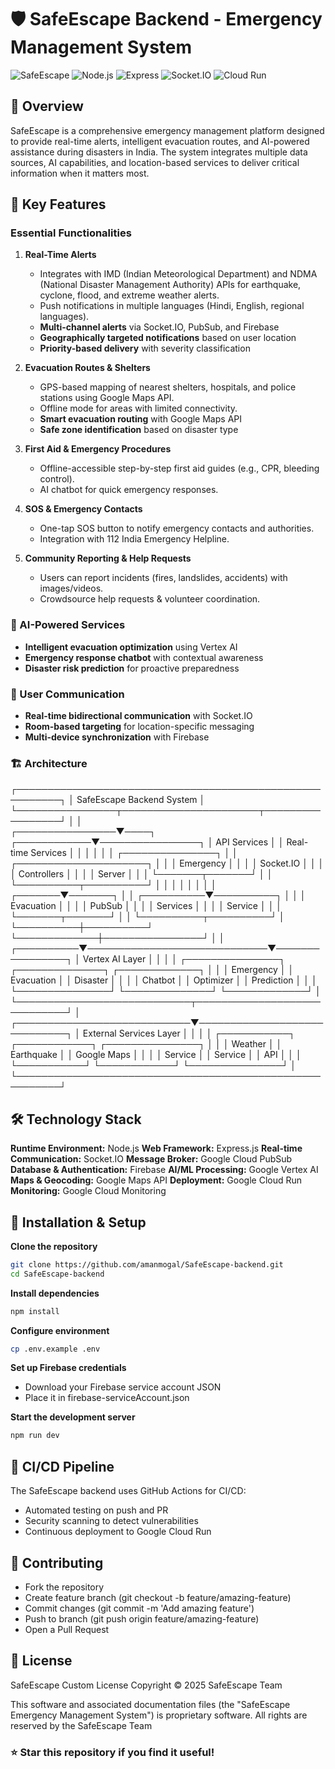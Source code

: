 # 🛡️ SafeEscape Backend - Emergency Management System

![SafeEscape](https://img.shields.io/badge/SafeEscape-Emergency_Management-orange)
![Node.js](https://img.shields.io/badge/Node.js-v16+-green)
![Express](https://img.shields.io/badge/Express-v4.17+-blue)
![Socket.IO](https://img.shields.io/badge/Socket.IO-v4.5+-brightgreen)
![Cloud Run](https://img.shields.io/badge/Cloud_Run-Deployed-blue)

## 🌟 Overview

SafeEscape is a comprehensive emergency management platform designed to provide real-time alerts, intelligent evacuation routes, and AI-powered assistance during disasters in India. The system integrates multiple data sources, AI capabilities, and location-based services to deliver critical information when it matters most.

## 🚨 Key Features

### **Essential Functionalities**
1. **Real-Time Alerts**
   - Integrates with IMD (Indian Meteorological Department) and NDMA (National Disaster Management Authority) APIs for earthquake, cyclone, flood, and extreme weather alerts.
   - Push notifications in multiple languages (Hindi, English, regional languages).
   - **Multi-channel alerts** via Socket.IO, PubSub, and Firebase
   - **Geographically targeted notifications** based on user location
   - **Priority-based delivery** with severity classification

2. **Evacuation Routes & Shelters**
   - GPS-based mapping of nearest shelters, hospitals, and police stations using Google Maps API.
   - Offline mode for areas with limited connectivity.
   - **Smart evacuation routing** with Google Maps API
   - **Safe zone identification** based on disaster type

3. **First Aid & Emergency Procedures**
   - Offline-accessible step-by-step first aid guides (e.g., CPR, bleeding control).
   - AI chatbot for quick emergency responses.

4. **SOS & Emergency Contacts**
   - One-tap SOS button to notify emergency contacts and authorities.
   - Integration with 112 India Emergency Helpline.

5. **Community Reporting & Help Requests**
   - Users can report incidents (fires, landslides, accidents) with images/videos.
   - Crowdsource help requests & volunteer coordination.

### **🧠 AI-Powered Services**
- **Intelligent evacuation optimization** using Vertex AI
- **Emergency response chatbot** with contextual awareness
- **Disaster risk prediction** for proactive preparedness

### **📱 User Communication**
- **Real-time bidirectional communication** with Socket.IO
- **Room-based targeting** for location-specific messaging
- **Multi-device synchronization** with Firebase


### **🏗️ Architecture**

┌─────────────────────────────────────────────────────────┐
│                SafeEscape Backend System                │
└────────────────┬──────────────────────┬─────────────────┘
                 │                      │                  
┌────────────────▼────┐    ┌────────────▼────────────────┐
│   API Services      │    │    Real-time Services       │
│                     │    │                             │
│  ┌───────────────┐  │    │  ┌─────────────────────┐    │
│  │  Emergency    │  │    │  │     Socket.IO       │    │
│  │  Controllers  │  │    │  │       Server        │    │
│  └───────┬───────┘  │    │  └──────────┬──────────┘    │
│          │          │    │             │               │
│  ┌───────▼───────┐  │    │  ┌──────────▼──────────┐    │
│  │  Evacuation   │  │    │  │     PubSub          │    │
│  │   Services    │  │    │  │     Service         │    │
│  └───────┬───────┘  │    │  └──────────┬──────────┘    │
└──────────┼──────────┘    └─────────────┼────────────────┘
           │                             │                 
┌──────────▼─────────────────────────────▼────────────────┐
│                   Vertex AI Layer                       │
│                                                         │
│  ┌───────────────┐   ┌──────────────┐  ┌─────────────┐  │
│  │   Emergency   │   │  Evacuation  │  │  Disaster   │  │
│  │   Chatbot     │   │  Optimizer   │  │  Prediction │  │
│  └───────────────┘   └──────────────┘  └─────────────┘  │
└────────────────────────────┬─────────────────────────────┘
                             │                              
┌────────────────────────────▼─────────────────────────────┐
│                 External Services Layer                  │
│                                                          │
│  ┌───────────┐  ┌────────────┐  ┌───────────────┐        │
│  │  Weather  │  │ Earthquake │  │ Google Maps   │        │
│  │  Service  │  │  Service   │  │    API        │        │
│  └───────────┘  └────────────┘  └───────────────┘        │
└─────────────────────────────────────────────────────────┘

## 🛠️ Technology Stack

**Runtime Environment:** Node.js
**Web Framework:** Express.js
**Real-time Communication:** Socket.IO
**Message Broker:** Google Cloud PubSub
**Database & Authentication:** Firebase
**AI/ML Processing:** Google Vertex AI
**Maps & Geocoding:** Google Maps API
**Deployment:** Google Cloud Run
**Monitoring:** Google Cloud Monitoring

## 🔧 Installation & Setup

**Clone the repository**
```bash
git clone https://github.com/amanmogal/SafeEscape-backend.git
cd SafeEscape-backend
```

**Install dependencies**
```bash
npm install
```

**Configure environment**
```bash
cp .env.example .env
```

**Set up Firebase credentials**
- Download your Firebase service account JSON
- Place it in firebase-serviceAccount.json

**Start the development server**
```bash
npm run dev
```

## 🔄 CI/CD Pipeline
The SafeEscape backend uses GitHub Actions for CI/CD:

- Automated testing on push and PR
- Security scanning to detect vulnerabilities
- Continuous deployment to Google Cloud Run

## 👥 Contributing
- Fork the repository
- Create feature branch (git checkout -b feature/amazing-feature)
- Commit changes (git commit -m 'Add amazing feature')
- Push to branch (git push origin feature/amazing-feature)
- Open a Pull Request

## 📄 License
SafeEscape Custom License
Copyright © 2025 SafeEscape Team

This software and associated documentation files (the "SafeEscape Emergency Management System") is proprietary software. All rights are reserved by the SafeEscape Team


### ⭐ Star this repository if you find it useful!